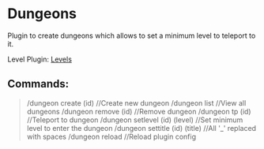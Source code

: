 # Dungeons
Plugin to create dungeons which allows to set a minimum level to teleport to it.

Level Plugin: [Levels](https://www.spigotmc.org/resources/levels-mysql-support-nametagedit-support.45772/)

## Commands:
> /dungeon create (id) //Create new dungeon
> /dungeon list //View all dungeons
> /dungeon remove (id) //Remove dungeon
> /dungeon tp (id)  //Teleport to dungeon
> /dungeon setlevel (id) (level) //Set minimum level to enter the dungeon
> /dungeon settitle (id) (title) //All '_' replaced with spaces
> /dungeon reload //Reload plugin config